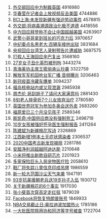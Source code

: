 1. [外交部回应中方制裁英国](http://www.baidu.com/baidu?cl=3&tn=SE_baiduhomet8_jmjb7mjw&rsv_dl=fyb_top&fr=top1000&wd=%CD%E2%BD%BB%B2%BF%BB%D8%D3%A6%D6%D0%B7%BD%D6%C6%B2%C3%D3%A2%B9%FA) 4916980
1. [华春莹在记者会上放视频反击美国](http://www.baidu.com/baidu?cl=3&tn=SE_baiduhomet8_jmjb7mjw&rsv_dl=fyb_top&fr=top1000&wd=%BB%AA%B4%BA%D3%A8%D4%DA%BC%C7%D5%DF%BB%E1%C9%CF%B7%C5%CA%D3%C6%B5%B7%B4%BB%F7%C3%C0%B9%FA) 4744886
1. [BCI上海:未发现新疆有强迫劳动事件](http://www.baidu.com/baidu?cl=3&tn=SE_baiduhomet8_jmjb7mjw&rsv_dl=fyb_top&fr=top1000&wd=BCI%C9%CF%BA%A3%3A%CE%B4%B7%A2%CF%D6%D0%C2%BD%AE%D3%D0%C7%BF%C6%C8%C0%CD%B6%AF%CA%C2%BC%FE) 4578815
1. [外交部:将病毒溯源政治化极不道德](http://www.baidu.com/baidu?cl=3&tn=SE_baiduhomet8_jmjb7mjw&rsv_dl=fyb_top&fr=top1000&wd=%CD%E2%BD%BB%B2%BF%3A%BD%AB%B2%A1%B6%BE%CB%DD%D4%B4%D5%FE%D6%CE%BB%AF%BC%AB%B2%BB%B5%C0%B5%C2) 4418556
1. [中方回应拜登称不会让中国超越美国](http://www.baidu.com/baidu?cl=3&tn=SE_baiduhomet8_jmjb7mjw&rsv_dl=fyb_top&fr=top1000&wd=%D6%D0%B7%BD%BB%D8%D3%A6%B0%DD%B5%C7%B3%C6%B2%BB%BB%E1%C8%C3%D6%D0%B9%FA%B3%AC%D4%BD%C3%C0%B9%FA) 4263907
1. [武警小哥哥拿到班长的巧克力后](http://www.baidu.com/baidu?cl=3&tn=SE_baiduhomet8_jmjb7mjw&rsv_dl=fyb_top&fr=top1000&wd=%CE%E4%BE%AF%D0%A1%B8%E7%B8%E7%C4%C3%B5%BD%B0%E0%B3%A4%B5%C4%C7%C9%BF%CB%C1%A6%BA%F3) 3970657
1. [中纪委点名黑老大:百辆车接他出狱](http://www.baidu.com/baidu?cl=3&tn=SE_baiduhomet8_jmjb7mjw&rsv_dl=fyb_top&fr=top1000&wd=%D6%D0%BC%CD%CE%AF%B5%E3%C3%FB%BA%DA%C0%CF%B4%F3%3A%B0%D9%C1%BE%B3%B5%BD%D3%CB%FB%B3%F6%D3%FC) 3831684
1. [央视回应台湾艺人录制预告片遭威胁](http://www.baidu.com/baidu?cl=3&tn=SE_baiduhomet8_jmjb7mjw&rsv_dl=fyb_top&fr=top1000&wd=%D1%EB%CA%D3%BB%D8%D3%A6%CC%A8%CD%E5%D2%D5%C8%CB%C2%BC%D6%C6%D4%A4%B8%E6%C6%AC%D4%E2%CD%FE%D0%B2) 3697575
1. [打假人王海回应辛巴复出](http://www.baidu.com/baidu?cl=3&tn=SE_baiduhomet8_jmjb7mjw&rsv_dl=fyb_top&fr=top1000&wd=%B4%F2%BC%D9%C8%CB%CD%F5%BA%A3%BB%D8%D3%A6%D0%C1%B0%CD%B8%B4%B3%F6) 3568160
1. [27岁女子丑化英烈被刑拘](http://www.baidu.com/baidu?cl=3&tn=SE_baiduhomet8_jmjb7mjw&rsv_dl=fyb_top&fr=top1000&wd=27%CB%EA%C5%AE%D7%D3%B3%F3%BB%AF%D3%A2%C1%D2%B1%BB%D0%CC%BE%D0) 3443274
1. [青海美协主席王筱丽承认抄袭](http://www.baidu.com/baidu?cl=3&tn=SE_baiduhomet8_jmjb7mjw&rsv_dl=fyb_top&fr=top1000&wd=%C7%E0%BA%A3%C3%C0%D0%AD%D6%F7%CF%AF%CD%F5%F3%E3%C0%F6%B3%D0%C8%CF%B3%AD%CF%AE) 3322759
1. [解放军军机回呛台军广播 音频曝光](http://www.baidu.com/baidu?cl=3&tn=SE_baiduhomet8_jmjb7mjw&rsv_dl=fyb_top&fr=top1000&wd=%BD%E2%B7%C5%BE%FC%BE%FC%BB%FA%BB%D8%C7%BA%CC%A8%BE%FC%B9%E3%B2%A5%20%D2%F4%C6%B5%C6%D8%B9%E2) 3206463
1. [新冠疫苗冷藏车爆单](http://www.baidu.com/baidu?cl=3&tn=SE_baiduhomet8_jmjb7mjw&rsv_dl=fyb_top&fr=top1000&wd=%D0%C2%B9%DA%D2%DF%C3%E7%C0%E4%B2%D8%B3%B5%B1%AC%B5%A5) 3094237
1. [福岛核电站内或又现泄漏](http://www.baidu.com/baidu?cl=3&tn=SE_baiduhomet8_jmjb7mjw&rsv_dl=fyb_top&fr=top1000&wd=%B8%A3%B5%BA%BA%CB%B5%E7%D5%BE%C4%DA%BB%F2%D3%D6%CF%D6%D0%B9%C2%A9) 2985938
1. [周杰伦 哥刮胡子了请问大家满意吗](http://www.baidu.com/baidu?cl=3&tn=SE_baiduhomet8_jmjb7mjw&rsv_dl=fyb_top&fr=top1000&wd=%D6%DC%BD%DC%C2%D7%20%B8%E7%B9%CE%BA%FA%D7%D3%C1%CB%C7%EB%CE%CA%B4%F3%BC%D2%C2%FA%D2%E2%C2%F0) 2881430
1. [8旬老人摔骨折7个儿女放弃治疗](http://www.baidu.com/baidu?cl=3&tn=SE_baiduhomet8_jmjb7mjw&rsv_dl=fyb_top&fr=top1000&wd=8%D1%AE%C0%CF%C8%CB%CB%A4%B9%C7%D5%DB7%B8%F6%B6%F9%C5%AE%B7%C5%C6%FA%D6%CE%C1%C6) 2780580
1. [英国世界冠军为参加冬奥会送外卖](http://www.baidu.com/baidu?cl=3&tn=SE_baiduhomet8_jmjb7mjw&rsv_dl=fyb_top&fr=top1000&wd=%D3%A2%B9%FA%CA%C0%BD%E7%B9%DA%BE%FC%CE%AA%B2%CE%BC%D3%B6%AC%B0%C2%BB%E1%CB%CD%CD%E2%C2%F4) 2683260
1. [福原爱已三个月没见孩子](http://www.baidu.com/baidu?cl=3&tn=SE_baiduhomet8_jmjb7mjw&rsv_dl=fyb_top&fr=top1000&wd=%B8%A3%D4%AD%B0%AE%D2%D1%C8%FD%B8%F6%D4%C2%C3%BB%BC%FB%BA%A2%D7%D3) 2589346
1. [斯凯奇:中国供应商没有强制劳工](http://www.baidu.com/baidu?cl=3&tn=SE_baiduhomet8_jmjb7mjw&rsv_dl=fyb_top&fr=top1000&wd=%CB%B9%BF%AD%C6%E6%3A%D6%D0%B9%FA%B9%A9%D3%A6%C9%CC%C3%BB%D3%D0%C7%BF%D6%C6%C0%CD%B9%A4) 2498719
1. [10岁女孩被强奸怀孕医生强制报告](http://www.baidu.com/baidu?cl=3&tn=SE_baiduhomet8_jmjb7mjw&rsv_dl=fyb_top&fr=top1000&wd=10%CB%EA%C5%AE%BA%A2%B1%BB%C7%BF%BC%E9%BB%B3%D4%D0%D2%BD%C9%FA%C7%BF%D6%C6%B1%A8%B8%E6) 2411264
1. [陈建斌为新疆棉花写诗](http://www.baidu.com/baidu?cl=3&tn=SE_baiduhomet8_jmjb7mjw&rsv_dl=fyb_top&fr=top1000&wd=%B3%C2%BD%A8%B1%F3%CE%AA%D0%C2%BD%AE%C3%DE%BB%A8%D0%B4%CA%AB) 2326869
1. [江西新增1例本土无症状感染者](http://www.baidu.com/baidu?cl=3&tn=SE_baiduhomet8_jmjb7mjw&rsv_dl=fyb_top&fr=top1000&wd=%BD%AD%CE%F7%D0%C2%D4%F61%C0%FD%B1%BE%CD%C1%CE%DE%D6%A2%D7%B4%B8%D0%C8%BE%D5%DF) 2306537
1. [2020中国考古新发现揭晓](http://www.baidu.com/baidu?cl=3&tn=SE_baiduhomet8_jmjb7mjw&rsv_dl=fyb_top&fr=top1000&wd=2020%D6%D0%B9%FA%BF%BC%B9%C5%D0%C2%B7%A2%CF%D6%BD%D2%CF%FE) 2281786
1. [安踏净利润超越阿迪达斯](http://www.baidu.com/baidu?cl=3&tn=SE_baiduhomet8_jmjb7mjw&rsv_dl=fyb_top&fr=top1000&wd=%B0%B2%CC%A4%BE%BB%C0%FB%C8%F3%B3%AC%D4%BD%B0%A2%B5%CF%B4%EF%CB%B9) 2210648
1. [小米将推出新款自研芯片](http://www.baidu.com/baidu?cl=3&tn=SE_baiduhomet8_jmjb7mjw&rsv_dl=fyb_top&fr=top1000&wd=%D0%A1%C3%D7%BD%AB%CD%C6%B3%F6%D0%C2%BF%EE%D7%D4%D1%D0%D0%BE%C6%AC) 2201923
1. [多家保险巨头入局宠物医疗险](http://www.baidu.com/baidu?cl=3&tn=SE_baiduhomet8_jmjb7mjw&rsv_dl=fyb_top&fr=top1000&wd=%B6%E0%BC%D2%B1%A3%CF%D5%BE%DE%CD%B7%C8%EB%BE%D6%B3%E8%CE%EF%D2%BD%C1%C6%CF%D5) 2058610
1. [鞋厂将失踪儿童信息印成吊牌](http://www.baidu.com/baidu?cl=3&tn=SE_baiduhomet8_jmjb7mjw&rsv_dl=fyb_top&fr=top1000&wd=%D0%AC%B3%A7%BD%AB%CA%A7%D7%D9%B6%F9%CD%AF%D0%C5%CF%A2%D3%A1%B3%C9%B5%F5%C5%C6) 1986559
1. [新一轮大范围沙尘天气来袭](http://www.baidu.com/baidu?cl=3&tn=SE_baiduhomet8_jmjb7mjw&rsv_dl=fyb_top&fr=top1000&wd=%D0%C2%D2%BB%C2%D6%B4%F3%B7%B6%CE%A7%C9%B3%B3%BE%CC%EC%C6%F8%C0%B4%CF%AE) 1947191
1. [93岁抗美援朝老兵送19岁孙子入伍](http://www.baidu.com/baidu?cl=3&tn=SE_baiduhomet8_jmjb7mjw&rsv_dl=fyb_top&fr=top1000&wd=93%CB%EA%BF%B9%C3%C0%D4%AE%B3%AF%C0%CF%B1%F8%CB%CD19%CB%EA%CB%EF%D7%D3%C8%EB%CE%E9) 1930712
1. [关于新疆棉花的6个事实](http://www.baidu.com/baidu?cl=3&tn=SE_baiduhomet8_jmjb7mjw&rsv_dl=fyb_top&fr=top1000&wd=%B9%D8%D3%DA%D0%C2%BD%AE%C3%DE%BB%A8%B5%C46%B8%F6%CA%C2%CA%B5) 1917030
1. [张小斐首次穿高定走红毯](http://www.baidu.com/baidu?cl=3&tn=SE_baiduhomet8_jmjb7mjw&rsv_dl=fyb_top&fr=top1000&wd=%D5%C5%D0%A1%EC%B3%CA%D7%B4%CE%B4%A9%B8%DF%B6%A8%D7%DF%BA%EC%CC%BA) 1879039
1. [Facebook将恢复特朗普账号](http://www.baidu.com/baidu?cl=3&tn=SE_baiduhomet8_jmjb7mjw&rsv_dl=fyb_top&fr=top1000&wd=Facebook%BD%AB%BB%D6%B8%B4%CC%D8%C0%CA%C6%D5%D5%CB%BA%C5) 1849933
1. [NBA交易截止日:奥拉迪波加盟热火](http://www.baidu.com/baidu?cl=3&tn=SE_baiduhomet8_jmjb7mjw&rsv_dl=fyb_top&fr=top1000&wd=NBA%BD%BB%D2%D7%BD%D8%D6%B9%C8%D5%3A%B0%C2%C0%AD%B5%CF%B2%A8%BC%D3%C3%CB%C8%C8%BB%F0) 1785186
1. [一大批医院擅用协和同济等字号被查](http://www.baidu.com/baidu?cl=3&tn=SE_baiduhomet8_jmjb7mjw&rsv_dl=fyb_top&fr=top1000&wd=%D2%BB%B4%F3%C5%FA%D2%BD%D4%BA%C9%C3%D3%C3%D0%AD%BA%CD%CD%AC%BC%C3%B5%C8%D7%D6%BA%C5%B1%BB%B2%E9) 1722704